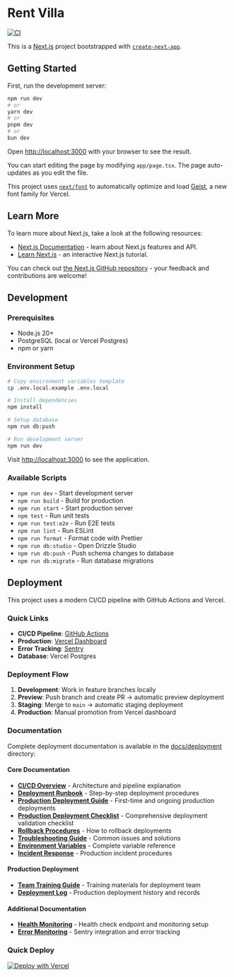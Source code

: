 # Rent Villa

[![CI](https://github.com/OxidBurn/rent_villa/actions/workflows/ci.yml/badge.svg)](https://github.com/OxidBurn/rent_villa/actions/workflows/ci.yml)

This is a [Next.js](https://nextjs.org) project bootstrapped with [`create-next-app`](https://nextjs.org/docs/app/api-reference/cli/create-next-app).

## Getting Started

First, run the development server:

```bash
npm run dev
# or
yarn dev
# or
pnpm dev
# or
bun dev
```

Open [http://localhost:3000](http://localhost:3000) with your browser to see the result.

You can start editing the page by modifying `app/page.tsx`. The page auto-updates as you edit the file.

This project uses [`next/font`](https://nextjs.org/docs/app/building-your-application/optimizing/fonts) to automatically optimize and load [Geist](https://vercel.com/font), a new font family for Vercel.

## Learn More

To learn more about Next.js, take a look at the following resources:

- [Next.js Documentation](https://nextjs.org/docs) - learn about Next.js features and API.
- [Learn Next.js](https://nextjs.org/learn) - an interactive Next.js tutorial.

You can check out [the Next.js GitHub repository](https://github.com/vercel/next.js) - your feedback and contributions are welcome!

## Development

### Prerequisites

- Node.js 20+
- PostgreSQL (local or Vercel Postgres)
- npm or yarn

### Environment Setup

```bash
# Copy environment variables template
cp .env.local.example .env.local

# Install dependencies
npm install

# Setup database
npm run db:push

# Run development server
npm run dev
```

Visit [http://localhost:3000](http://localhost:3000) to see the application.

### Available Scripts

- `npm run dev` - Start development server
- `npm run build` - Build for production
- `npm run start` - Start production server
- `npm test` - Run unit tests
- `npm run test:e2e` - Run E2E tests
- `npm run lint` - Run ESLint
- `npm run format` - Format code with Prettier
- `npm run db:studio` - Open Drizzle Studio
- `npm run db:push` - Push schema changes to database
- `npm run db:migrate` - Run database migrations

## Deployment

This project uses a modern CI/CD pipeline with GitHub Actions and Vercel.

### Quick Links

- **CI/CD Pipeline**: [GitHub Actions](https://github.com/OxidBurn/rent_villa/actions)
- **Production**: [Vercel Dashboard](https://vercel.com)
- **Error Tracking**: [Sentry](https://sentry.io)
- **Database**: Vercel Postgres

### Deployment Flow

1. **Development**: Work in feature branches locally
2. **Preview**: Push branch and create PR → automatic preview deployment
3. **Staging**: Merge to `main` → automatic staging deployment
4. **Production**: Manual promotion from Vercel dashboard

### Documentation

Complete deployment documentation is available in the [docs/deployment](docs/deployment) directory:

#### Core Documentation

- **[CI/CD Overview](docs/deployment/ci-cd-overview.md)** - Architecture and pipeline explanation
- **[Deployment Runbook](docs/deployment/deployment-runbook.md)** - Step-by-step deployment procedures
- **[Production Deployment Guide](docs/deployment/production-deployment-guide.md)** - First-time and ongoing production deployments
- **[Production Deployment Checklist](docs/deployment/production-deployment-checklist.md)** - Comprehensive deployment validation checklist
- **[Rollback Procedures](docs/deployment/rollback-procedures.md)** - How to rollback deployments
- **[Troubleshooting Guide](docs/deployment/troubleshooting-guide.md)** - Common issues and solutions
- **[Environment Variables](docs/deployment/environment-variables.md)** - Complete variable reference
- **[Incident Response](docs/deployment/incident-response.md)** - Production incident procedures

#### Production Deployment

- **[Team Training Guide](docs/deployment/team-training-guide.md)** - Training materials for deployment team
- **[Deployment Log](docs/deployment/deployment-log.md)** - Production deployment history and records

#### Additional Documentation

- **[Health Monitoring](docs/health-monitoring.md)** - Health check endpoint and monitoring setup
- **[Error Monitoring](docs/error-monitoring.md)** - Sentry integration and error tracking

### Quick Deploy

[![Deploy with Vercel](https://vercel.com/button)](https://vercel.com/new/clone?repository-url=https://github.com/OxidBurn/rent_villa)
